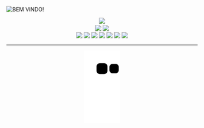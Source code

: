 
![BEM VINDO!](https://github.com/Paivaas/Paivaas/assets/123731976/b12548e2-f91a-4ed5-a399-51ee2c26721a)


<div align="center">

<img height=40 src="https://64.media.tumblr.com/a86753dba21858536a4d4507fd96df87/9c6995b07d21774e-b4/s500x750/92f32f6605203b5f21c18e0d5faf1608409a4fc2.gif">
</div>



<div align="center">
  <img height="165em" src="https://github-readme-stats.vercel.app/api?username=paivaas&show_icons=true&theme=prussian&include_all_commits=true&count_private=true"/>
  <img height="165em" src="https://github-readme-stats.vercel.app/api/top-langs/?username=paivaas&layout=compact&langs_count=10&theme=prussian"/>

  <!-- TEMAS: dark, radical, merko, gruvbox, tokyonight, onedark, cobalt, synthwave, highcontrast, dracula -->
</div>


<div align="center">

<img src="https://img.shields.io/badge/HTML-84B0B8?style=for-the-badge&logo=html5&logoColor=white">
<img src="https://img.shields.io/badge/CSS-84B0B8?&style=for-the-badge&logo=css3&logoColor=white">
<img src="https://img.shields.io/badge/JavaScript-84B0B8?style=for-the-badge&logo=javascript&logoColor=white">
<img src="https://img.shields.io/badge/Java-84B0B8?style=for-the-badge&logo=java&logoColor=white">
<img src="https://img.shields.io/badge/MySQL-84B0B8?style=for-the-badge&logo=mysql&logoColor=white">
<img src="https://img.shields.io/badge/Amazon_AWS-84B0B8?style=for-the-badge&logo=amazon-aws&logoColor=white">
<img src="https://img.shields.io/badge/Microsoft_Azure-84B0B8?style=for-the-badge&logo=microsoft-azure&logoColor=white">

</div>

-------------
  
<div align="center">
   <img src="https://github.com/Paivaas/Paivaas/blob/output/github-contribution-grid-snake.svg">
</div>
